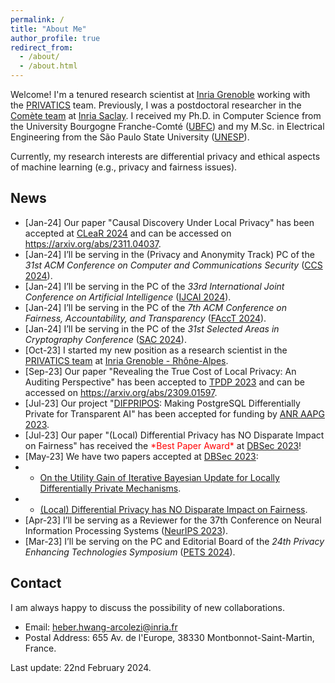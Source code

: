 ```yaml
---
permalink: /
title: "About Me"
author_profile: true
redirect_from: 
  - /about/
  - /about.html
---
```


Welcome! I'm a tenured research scientist at [Inria Grenoble](https://www.inria.fr/en/inria-centre-university-grenoble-alpes) working with the [PRIVATICS](https://team.inria.fr/privatics/) team. 
Previously, I was a postdoctoral researcher in the [Comète team](https://team.inria.fr/Comete/) at [Inria Saclay](https://www.inria.fr/en/inria-saclay-centre). 
I received my Ph.D. in Computer Science from the University Bourgogne Franche-Comté ([UBFC](https://spim.ubfc.fr/en/)) and my M.Sc. in Electrical Engineering from the São Paulo State University ([UNESP](https://www.feis.unesp.br/#!/ppgee)). 

Currently, my research interests are differential privacy and ethical aspects of machine learning (e.g., privacy and fairness issues). 

## News
* [Jan-24] Our paper "Causal Discovery Under Local Privacy" has been accepted at [CLeaR 2024](https://www.cclear.cc/2024) and can be accessed on <https://arxiv.org/abs/2311.04037>.
* [Jan-24] I’ll be serving in the (Privacy and Anonymity Track) PC of the *31st ACM Conference on Computer and Communications Security* ([CCS 2024](https://www.sigsac.org/ccs/CCS2024/)).
* [Jan-24] I’ll be serving in the PC of the *33rd International Joint Conference on Artificial Intelligence* ([IJCAI 2024](https://ijcai24.org/)).
* [Jan-24] I’ll be serving in the PC of the *7th ACM Conference on Fairness, Accountability, and Transparency* ([FAccT 2024](https://facctconference.org/2024/index.html)).
* [Jan-24] I’ll be serving in the PC of the *31st Selected Areas in Cryptography Conference* ([SAC 2024](https://sacworkshop.org/SAC24/)).
* [Oct-23] I started my new position as a research scientist in the [PRIVATICS team](https://team.inria.fr/privatics/) at [Inria Grenoble - Rhône-Alpes](https://www.inria.fr/en/inria-centre-university-grenoble-alpes).
* [Sep-23] Our paper "Revealing the True Cost of Local Privacy: An Auditing Perspective" has been accepted to [TPDP 2023](https://tpdp.journalprivacyconfidentiality.org/2023/) and can be accessed on <https://arxiv.org/abs/2309.01597>.
* [Jul-23] Our project "[DIFPRIPOS](https://projects.femto-st.fr/difpripos/en): Making PostgreSQL Differentially Private for Transparent AI" has been accepted for funding by [ANR AAPG 2023](https://anr.fr/fr/detail/call/aapg-appel-a-projets-generique-2023/).
* [Jul-23] Our paper "(Local) Differential Privacy has NO Disparate Impact on Fairness" has received the <span style="color: red; font-weight: normal;">&#42;Best Paper Award&#42;</span> at [DBSec 2023](http://www.dbsec2023.unimol.it/)!
* [May-23] We have two papers accepted at [DBSec 2023](http://www.dbsec2023.unimol.it/):
* * [On the Utility Gain of Iterative Bayesian Update for Locally Differentially Private Mechanisms](https://doi.org/10.1007/978-3-031-37586-6_11).
* * [(Local) Differential Privacy has NO Disparate Impact on Fairness](https://doi.org/10.1007/978-3-031-37586-6_1).
* [Apr-23] I’ll be serving as a Reviewer for the 37th Conference on Neural Information Processing Systems ([NeurIPS 2023](https://neurips.cc/)).
* [Mar-23] I’ll be serving on the PC and Editorial Board of the *24th Privacy Enhancing Technologies Symposium* ([PETS 2024](https://petsymposium.org/)).

## Contact

I am always happy to discuss the possibility of new collaborations.

* Email: heber.hwang-arcolezi@inria.fr
* Postal Address: 655 Av. de l'Europe, 38330 Montbonnot-Saint-Martin, France.

Last update: 22nd February 2024.
